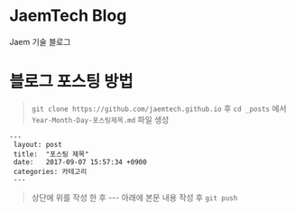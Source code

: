 # JaemTech Blog

Jaem 기술 블로그

# 블로그 포스팅 방법

> ```git clone https://github.com/jaemtech.github.io``` 후 `cd _posts` 에서 `Year-Month-Day-포스팅제목.md` 파일 생성
 
    ---
     layout: post
     title:  "포스팅 제목"
     date:   2017-09-07 15:57:34 +0900
     categories: 카테고리
     ---
     
> 상단에 위를 작성 한 후 --- 아래에 본문 내용 작성 후 `git push`
             
             
 